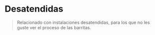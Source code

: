# Desatendidas  

> Relacionado con instalaciones desatendidas, para los que no les guste ver el proceso de las barritas.  





